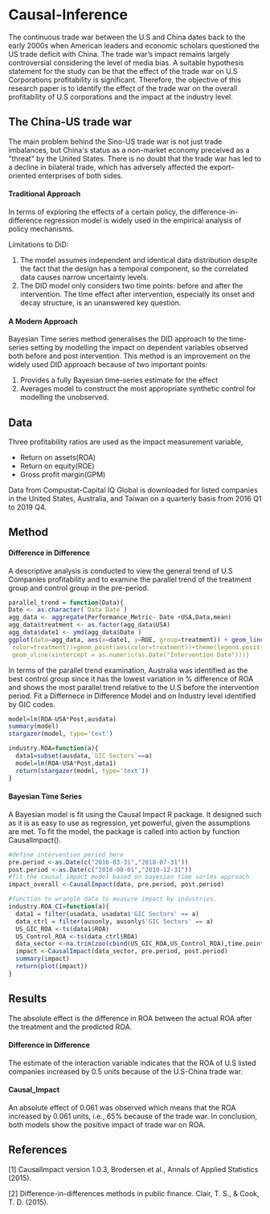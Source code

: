 # Causal-Inference
The continuous trade war between the U.S and China dates back to the early 2000s when American leaders and economic scholars questioned the US trade deficit with China. The trade war’s impact remains largely controversial considering the level of media bias. A suitable hypothesis statement for the study can be that the effect of the trade war on U.S Corporations profitability is significant.
Therefore, the objective of this research paper is to identify the effect of the trade war on the overall profitability of U.S corporations and the impact at the industry level. 
## The China-US trade war
The main problem behind the Sino-US trade war is not just trade imbalances, but China's status as a non-market economy preceived as a "threat" by the United States. There is no doubt that the trade war has led to a decline in bilateral trade, which has adversely affected the export-oriented enterprises of both sides. 
#### Traditional Approach
In terms of exploring the effects of a certain policy, the difference-in-difference regression model is widely used in the empirical analysis of policy mechanisms.

Limitations to DiD:
1. The model assumes independent and identical data distribution despite the fact that the design has a temporal component, so the correlated data causes narrow uncertainty levels. 
2. The DID model only considers two time points: before and after the intervention. The time effect after intervention, especially its onset and decay structure, is an unanswered key question. 

#### A Modern Approach
Bayesian Time series method generalises the DID approach to the time-series setting by modelling the impact on dependent variables observed both before and post intervention. This method is an improvement on the widely used DID approach because of two important points:
1. Provides a fully Bayesian time-series estimate for the effect
2. Averages model to construct the most appropriate synthetic control for modelling the unobserved.

## Data
Three profitability ratios are used as the impact measurement variable,
* Return on assets(ROA)
* Return on equity(ROE)
* Gross profit margin(GPM)

Data from Compustat-Capital IQ Global is downloaded for listed companies in the United States, Australia, and Taiwan on a quarterly basis from 2016 Q1 to 2019 Q4.

## Method

#### Difference in Difference
A descriptive analysis is conducted to view the general trend of  U.S Companies profitability and to examine the parallel trend of the treatment group and control group in the pre-period.
```R
parallel_trend = function(Data){
Date <- as.character(`Data Date`)
agg_data <- aggregate(Performance_Metric~ Date +USA,Data,mean)
agg_data$treatment <- as.factor(agg_data$USA)
agg_data$date1 <- ymd(agg_data$Date )
ggplot(data=agg_data, aes(x=date1, y=ROE, group=treatment)) + geom_line(aes(linetype=treatment, 
`color=treatment))+geom_point(aes(color=treatment))+theme(legend.position="top")+
 geom_vline(xintercept = as.numeric(as.Date("Intervention Date")))}
```
In terms of the parallel trend examination, Australia was identified as the best control group since it has the lowest variation in % difference of ROA and shows the most parallel trend relative to the U.S before the intervention period.
Fit a Differnece in Difference Model and on Industry level identified by GIC codes.
```R
model=lm(ROA~USA*Post,ausdata)
summary(model)
stargazer(model, type='text')

industry.ROA=function(a){
  data1=subset(ausdata,`GIC Sectors`==a)
  model=lm(ROA~USA*Post,data1)
  return(stargazer(model, type='text'))
}
```
#### Bayesian Time Series
A Bayesian model is fit using the Causal Impact R package. It designed such as it is as easy to use as regression, yet powerful, given the assumptions are met. 
To fit the model, the package is called into action by function CausalImpact().

```R
#define intervention period here
pre.period <-as.Date(c("2016-03-31","2018-07-31"))
post.period <-as.Date(c("2018-08-01","2019-12-31"))
#fit the causal impact model based on bayesian time series approach
impact_overall <-CausalImpact(data, pre.period, post.period)
```

```R
#function to wrangle data to measure impact by industries.
industry.ROA_CI=function(a){
  data1 = filter(usadata, usadata$'GIC Sectors' == a)
  data_ctrl = filter(ausonly, ausonly$'GIC Sectors' == a)
  US_GIC_ROA <-ts(data1$ROA)
  US_Control_ROA <-ts(data_ctrl$ROA)
  data_sector <-na.trim(zoo(cbind(US_GIC_ROA,US_Control_ROA),time.points))
  impact <-CausalImpact(data_sector, pre.period, post.period)
  summary(impact)
  return(plot(impact))
}
```
## Results
The absolute effect is the difference in ROA between the actual ROA after the treatment and the predicted ROA. 
#### Difference in Difference
The estimate of the interaction variable indicates that the ROA of U.S listed companies increased by 0.5 units because of the U.S-China trade war.
#### Causal_Impact
An absolute effect of 0.061 was observed which means that the ROA increased by 0.061 units, i.e., 65% because of the trade war. 
In conclusion, both models show the positive impact of trade war on ROA.

## References
[1] CausalImpact version 1.0.3, Brodersen et al., Annals of Applied Statistics (2015).

[2] Difference-in-differences methods in public finance. Clair, T. S., & Cook, T. D. (2015).

